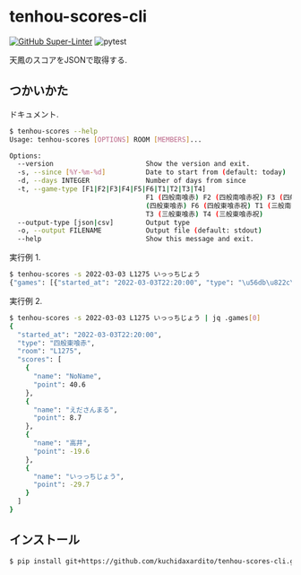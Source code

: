 # tenhou-scores-cli

[![GitHub Super-Linter](https://github.com/kuchidaxardito/tenhou-scores-cli/workflows/Lint%20Code%20Base/badge.svg)](https://github.com/marketplace/actions/super-linter)
![pytest](https://github.com/kuchidaxardito/tenhou-scores-cli/actions/workflows/test.yml/badge.svg)

天鳳のスコアをJSONで取得する.


## つかいかた

ドキュメント.

```sh
$ tenhou-scores --help
Usage: tenhou-scores [OPTIONS] ROOM [MEMBERS]...

Options:
  --version                       Show the version and exit.
  -s, --since [%Y-%m-%d]          Date to start from (default: today)
  -d, --days INTEGER              Number of days from since
  -t, --game-type [F1|F2|F3|F4|F5|F6|T1|T2|T3|T4]
                                  F1 (四般南喰赤) F2 (四般南喰赤祝) F3 (四般南喰) F4 (四般南) F5
                                  (四般東喰赤) F6 (四般東喰赤祝) T1 (三般南喰赤) T2 (三般南喰赤祝)
                                  T3 (三般東喰赤) T4 (三般東喰赤祝)
  --output-type [json|csv]        Output type
  -o, --output FILENAME           Output file (default: stdout)
  --help                          Show this message and exit.
```

実行例 1.

```sh
$ tenhou-scores -s 2022-03-03 L1275 いっっちじょう
{"games": [{"started_at": "2022-03-03T22:20:00", "type": "\u56db\u822c\u6771\u55b0\u8d64", ...}]
```

実行例 2.

```sh
$ tenhou-scores -s 2022-03-03 L1275 いっっちじょう | jq .games[0]
{
  "started_at": "2022-03-03T22:20:00",
  "type": "四般東喰赤",
  "room": "L1275",
  "scores": [
    {
      "name": "NoName",
      "point": 40.6
    },
    {
      "name": "えださんまる",
      "point": 8.7
    },
    {
      "name": "高井",
      "point": -19.6
    },
    {
      "name": "いっっちじょう",
      "point": -29.7
    }
  ]
}
```


## インストール

```sh
$ pip install git+https://github.com/kuchidaxardito/tenhou-scores-cli.git@0.1.0
```
